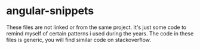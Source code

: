 # angular-snippets

These files are not linked or from the same project. It's just some code to remind myself of certain patterns i used during the years. The code in these files is generic, you will find similar code on stackoverflow.
